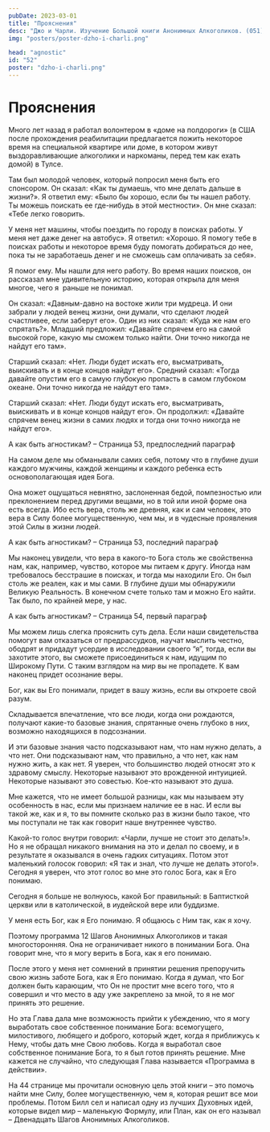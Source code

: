 ```yaml
---
pubDate: 2023-03-01
title: "Прояснения"
desc: "Джо и Чарли. Изучение Большой книги Анонимных Алкоголиков. (051)"
img: "posters/poster-dzho-i-charli.png"

head: "agnostic"
id: "52"
poster: "dzho-i-charli.png"
---
```


# Прояснения

Много лет назад я работал волонтером в «доме на полдороги» (в США после прохождения реабилитации предлагается пожить некоторое время на специальной квартире или доме, в котором живут выздоравливающие алкоголики и наркоманы, перед тем как ехать домой) в Тулсе.

Там был молодой человек, который попросил меня быть его спонсором. Он сказал: «Как ты думаешь, что мне делать дальше в жизни?». Я ответил ему: «Было бы хорошо, если бы ты нашел работу. Ты можешь поискать ее где-нибудь в этой местности». Он мне сказал: «Тебе легко говорить.

У меня нет машины, чтобы поездить по городу в поисках работы. У меня нет даже денег на автобус». Я ответил: «Хорошо. Я помогу тебе в поисках работы и некоторое время буду помогать добираться до нее, пока ты не заработаешь денег и не сможешь сам оплачивать за себя».

Я помог ему. Мы нашли для него работу. Во время наших поисков, он рассказал мне удивительную историю, которая открыла для меня многое, чего я  раньше не понимал.

Он сказал: «Давным-давно на востоке жили три мудреца. И они забрали у людей венец жизни, они думали, что сделают людей счастливее, если заберут его». Один из них сказал: «Куда же нам его спрятать?». Младший предложил: «Давайте спрячем его на самой высокой горе, какую мы сможем только найти. Они точно никогда не найдут его там».

Старший сказал: «Нет. Люди будет искать его, высматривать, выискивать и в конце концов найдут его». Средний сказал: «Тогда давайте опустим его в самую глубокую пропасть в самом глубоком океане. Они точно никогда не найдут его там».

Старший сказал: «Нет. Люди будут искать его, высматривать, выискивать и в конце концов найдут его». Он продолжил: «Давайте спрячем венец жизни в самих людях и тогда они точно никогда не найдут его».

А как быть агностикам? – Страница 53, предпоследний параграф

На самом деле мы обманывали самих себя, потому что в глубине души каждого мужчины, каждой женщины и каждого ребенка есть основополагающая идея Бога.

Она может ощущаться невнятно, заслоненная бедой, помпезностью или преклонением перед другими вещами, но в той или иной форме она есть всегда. Ибо есть вера, столь же древняя, как и сам человек, это вера в Силу более могущественную, чем мы, и в чудесные проявления этой Силы в жизни людей.

А как быть агностикам? – Страница 53, последний параграф

Мы наконец увидели, что вера в какого-то Бога столь же свойственна нам, как, например, чувство, которое мы питаем к другу. Иногда нам требовалось бесстрашие в поисках, и тогда мы находили Его. Он был столь же реален, как и мы сами. В глубине души мы обнаружили Великую Реальность. В конечном счете только там и можно Его найти. Так было, по крайней мере, у нас.

А как быть агностикам? – Страница 54, первый параграф

Мы можем лишь слегка прояснить суть дела. Если наши свидетельства помогут вам отказаться от предрассудков, научат мыслить честно, ободрят и придадут усердие в исследовании своего “я”, тогда, если вы захотите этого, вы сможете присоединиться к нам, идущим по Широкому Пути. С таким взглядом на мир вы не пропадете. К вам наконец придет осознание веры.

Бог, как вы Его понимали, придет в вашу жизнь, если вы откроете свой разум.

Складывается впечатление, что все люди, когда они рождаются, получают какие-то базовые знания, спрятанные очень глубоко в них, возможно находящихся в подсознании.

И эти базовые знания часто подсказывают нам, что нам нужно делать, а что нет. Они подсказывают нам, что правильно, а что нет, как нам нужно жить, а как нет. Я уверен, что большинство людей относят это к здравому смыслу. Некоторые называют это врожденной интуицией. Некоторые называют это совестью. Кое-кто называют это душа.

Мне кажется, что не имеет большой разницы, как мы называем эту особенность в нас, если мы признаем наличие ее в нас. И если вы такой же, как и я, то вы помните сколько раз в жизни было такое, что мы поступали не так как говорит наше внутреннее чувство.

Какой-то голос внутри говорил: «Чарли, лучше не стоит это делать!». Но я не обращал никакого внимания на это и делал по своему, и в результате я оказывался в очень гадких ситуациях. Потом этот маленький голосок говорил: «Я так и знал, что лучше не делать этого!». Сегодня я уверен, что этот голос во мне это голос Бога, как я Его понимаю.

Сегодня я больше не волнуюсь, какой Бог правильный: в Баптисткой церкви или в католической, в иудейской вере или буддизме.

У меня есть Бог, как я Его понимаю. Я общаюсь с Ним так, как я хочу.

Поэтому программа 12 Шагов Анонимных Алкоголиков и такая многосторонняя. Она не ограничивает никого в понимании Бога. Она говорит мне, что я могу верить в Бога, как я его понимаю.

После этого у меня нет сомнений в принятии решения препоручить свою жизнь заботе Бога, как я Его понимаю. Когда я думал, что Бог должен быть карающим, что Он не простит мне всего того, что я совершил и что место в аду уже закреплено за мной, то я не мог принять это решение.

Но эта Глава дала мне возможность прийти к убеждению, что я могу выработать свое собственное понимание Бога: всемогущего, милостивого, любящего и доброго, который ждет, когда я приближусь к Нему, чтобы дать мне Свою любовь. Когда я выработал свое собственное понимание Бога, то я был готов принять решение. Мне кажется не случайно, что следующая Глава называется «Программа в действии».

На 44 странице мы прочитали основную цель этой книги – это помочь найти мне Силу, более могущественную, чем я, которая решит все мои проблемы. Потом Билл сел и написал одну из лучших Духовных идей, которые видел мир – маленькую Формулу, или План, как он его называл – Двенадцать Шагов Анонимных Алкоголиков.
